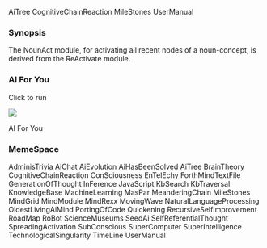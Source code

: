 AiTree CognitiveChainReaction MileStones UserManual

### Synopsis ###

The NounAct module, for activating all recent nodes of a noun-concept, is derived from the ReActivate module.

### AI For You ###

Click to run

[![](http://farm1.static.flickr.com/51/179758367_f283f0d6e0_s.jpg)](http://www.scn.org/~mentifex/Mind.html)

AI For You

### MemeSpace ###

AdminisTrivia AiChat AiEvolution AiHasBeenSolved AiTree BrainTheory CognitiveChainReaction ConSciousness EnTelEchy ForthMindTextFile GenerationOfThought InFerence JavaScript KbSearch KbTraversal KnowledgeBase MachineLearning MasPar MeanderingChain MileStones MindGrid MindModule MindRexx MovingWave NaturalLanguageProcessing OldestLivingAiMind PortingOfCode QuIckening RecursiveSelfImprovement RoadMap RoBot ScienceMuseums SeedAi SelfReferentialThought SpreadingActivation SubConscious SuperComputer SuperIntelligence TechnologicalSingularity TimeLine UserManual